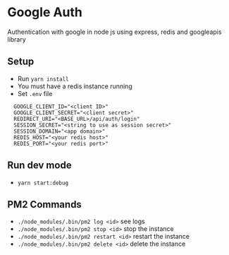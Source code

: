 # Google Auth

Authentication with google in node js using express, redis and googleapis library

## Setup

- Run `yarn install`
- You must have a redis instance running
- Set `.env` file

```
  GOOGLE_CLIENT_ID="<client ID>"
  GOOGLE_CLIENT_SECRET="<client secret>"
  REDIRECT_URI="<BASE_URL>/api/auth/login"
  SESSION_SECRET="<string to use as session secret>"
  SESSION_DOMAIN="<app domain>"
  REDIS_HOST="<your redis host>"
  REDIS_PORT="<your redis port>"
```

## Run dev mode

- `yarn start:debug`

## PM2 Commands

- `./node_modules/.bin/pm2 log <id>` see logs
- `./node_modules/.bin/pm2 stop <id>` stop the instance
- `./node_modules/.bin/pm2 restart <id>` restart the instance
- `./node_modules/.bin/pm2 delete <id>` delete the instance
